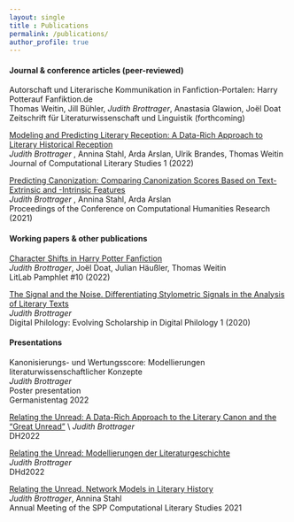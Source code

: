 ```yaml
---
layout: single
title : Publications
permalink: /publications/
author_profile: true
---
```


#### Journal & conference articles (peer-reviewed)


Autorschaft und Literarische Kommunikation in Fanfiction-Portalen: Harry Potterauf Fanfiktion.de \
Thomas Weitin, Jill Bühler, *Judith Brottrager*, Anastasia Glawion, Joël Doat \
Zeitschrift für Literaturwissenschaft und Linguistik (forthcoming)

[Modeling and Predicting Literary Reception: A Data-Rich Approach to Literary Historical Reception](https://jcls.io/article/id/95/) \
*Judith Brottrager* , Annina Stahl, Arda Arslan, Ulrik Brandes, Thomas Weitin \
Journal of Computational Literary Studies 1 (2022)

[Predicting Canonization: Comparing Canonization Scores Based on Text-Extrinsic and -Intrinsic Features](http://ceur-ws.org/Vol-2989/short_paper21.pdf) \
*Judith Brottrager* , Annina Stahl, Arda Arslan \
Proceedings of the Conference on Computational Humanities Research (2021)


#### Working papers & other publications


[Character Shifts in Harry Potter Fanfiction](https://www.digitalhumanitiescooperation.de/pamphlet-10-character-shifts-in-harry-potter-fanfiction/) \
*Judith Brottrager*, Joël Doat, Julian Häußler, Thomas Weitin  \
LitLab Pamphlet #10 (2022)

[The Signal and the Noise. Differentiating Stylometric Signals in the Analysis of Literary Texts](https://tuprints.ulb.tu-darmstadt.de/13485/) \
*Judith Brottrager* \
Digital Philology: Evolving Scholarship in Digital Philology 1 (2020)
  
  
#### Presentations


Kanonisierungs- und Wertungsscore: Modellierungen literaturwissenschaftlicher Konzepte \
*Judith Brottrager*  \
Poster presentation  \
Germanistentag 2022
  
[Relating the Unread: A Data-Rich Approach to the Literary Canon and the “Great Unread”](https://dh2022.dhii.asia/dh2022bookofabsts.pdf) \ 
*Judith Brottrager*  \
DH2022
  
[Relating the Unread: Modellierungen der Literaturgeschichte](https://zenodo.org/record/6304590#.Y-IUga2ZOMo) \
*Judith Brottrager* \
DHd2022
  
[Relating the Unread. Network Models in Literary History](https://doi.org/10.5281/zenodo.4737134) \
*Judith Brottrager*, Annina Stahl  \
Annual Meeting of the SPP Computational Literary Studies 2021
